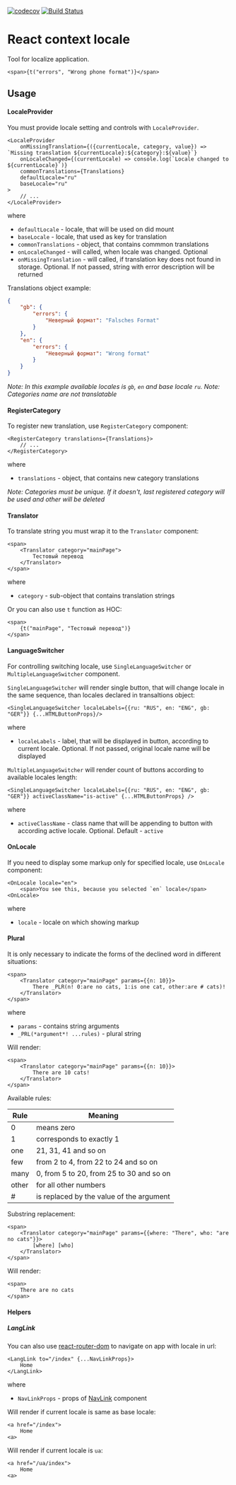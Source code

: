 [![codecov](https://codecov.io/gh/wearesho-team/react-context-locale/branch/master/graph/badge.svg)](https://codecov.io/gh/wearesho-team/react-context-locale)
[![Build Status](https://travis-ci.org/wearesho-team/react-context-locale.svg?branch=master)](https://travis-ci.org/wearesho-team/react-context-locale)

# React context locale

Tool for localize application.

```tsx
<span>{t("errors", "Wrong phone format")}</span>
```

## Usage

#### LocaleProvider

You must provide locale setting and controls with `LocaleProvider`.

```tsx
<LocaleProvider
    onMissingTranslation={({currentLocale, category, value}) => `Missing translation ${currentLocale}:${category}:${value}`}
    onLocaleChanged={(currentLocale) => console.log(`Locale changed to ${currentLocale}`)}
    commonTranslations={Translations}
    defaultLocale="ru"
    baseLocale="ru"
>
    // ...
</LocaleProvider>
```

where
 - `defaultLocale` - locale, that will be used on did mount
 - `baseLocale` - locale, that used as key for translation
 - `commonTranslations` - object, that contains commmon translations
 - `onLocaleChanged` - will called, when locale was changed. Optional 
 - `onMissingTranslation` - will called, if translation key does not found in storage. Optional. If not passed, string with error description will be returned

Translations object example:

```json
{
    "gb": {
        "errors": {
            "Неверный формат": "Falsches Format"
        }
    },
    "en": {
        "errors": {
            "Неверный формат": "Wrong format"
        }
    }
}
```
*Note: In this example available locales is `gb`, `en` and base locale `ru`.*
*Note: Categories name are not translatable*

#### RegisterCategory 

To register new translation, use `RegisterCategory` component:

```tsx
<RegisterCategory translations={Translations}>
    // ...
</RegisterCategory>
```

where
- `translations` - object, that contains new category translations

*Note: Categories must be unique. If it doesn't, last registered category will be used and other will be deleted*

#### Translator

To translate string you must wrap it to the `Translator` component:

```tsx
<span>
    <Translator category="mainPage">
        Тестовый перевод
    </Translator>
</span>
```

where
- `category` - sub-object that contains translation strings

Or you can also use `t` function as HOC:

```tsx
<span>
    {t("mainPage", "Тестовый перевод")}
</span>
```

#### LanguageSwitcher

For controlling switching locale, use `SingleLanguageSwitcher` or `MultipleLanguageSwitcher` component.

`SingleLanguageSwitcher` will render single button, that will change locale in the same sequence, than locales declared in transaltions object:

```tsx
<SingleLanguageSwitcher localeLabels={{ru: "RUS", en: "ENG", gb: "GER"}} {...HTMLButtonProps}/>
```

where
 - `localeLabels` - label, that will be displayed in button, according to current locale. Optional. If not passed, original locale name will be displayed

`MultipleLanguageSwitcher` will render count of buttons according to available locales length:

```tsx
<SingleLanguageSwitcher localeLabels={{ru: "RUS", en: "ENG", gb: "GER"}} activeClassName="is-active" {...HTMLButtonProps} />
```

where
 - `activeClassName` -  class name that will be appending to button with according active locale. Optional. Default - `active`

#### OnLocale

If you need to display some markup only for specified locale, use `OnLocale` component:

```tsx
<OnLocale locale="en">
    <span>You see this, because you selected `en` locale</span>
<OnLocale>
```

where
- `locale` - locale on which showing markup

#### Plural

It is only necessary to indicate the forms of the declined word in different situations:

```tsx
<span>
    <Translator category="mainPage" params={{n: 10}}>
        There _PLR(n! 0:are no cats, 1:is one cat, other:are # cats)!
    </Translator>
</span>
```

where
- `params` - contains string arguments
- `_PRL(*argument*! ...rules)` - plural string

Will render:

```tsx
<span>
    <Translator category="mainPage" params={{n: 10}}>
        There are 10 cats!
    </Translator>
</span>
```

Available rules:

| Rule  | Meaning                                         |
|-------|-------------------------------------------------|
| 0     | means zero                                      |
| 1     | corresponds to exactly 1                        |
| one   | 21, 31, 41 and so on                            |
| few   | from 2 to 4, from 22 to 24 and so on            |
| many  | 0, from 5 to 20, from 25 to 30 and so on        |
| other | for all other numbers                           |
| #     | is replaced by the value of the argument        |

Substring replacement:

```tsx
<span>
    <Translator category="mainPage" params={{where: "There", who: "are no cats"}}>
        [where] [who]
    </Translator>
</span>
```

Will render:

```tsx
<span>
    There are no cats
</span>
```

#### Helpers

##### LangLink

You can also use [react-router-dom](https://github.com/ReactTraining/react-router/tree/master/packages/react-router-dom) to navigate on app with locale in url:

```tsx
<LangLink to="/index" {...NavLinkProps}>
    Home
</LangLink>
```

where
- `NavLinkProps` - props of [NavLink](https://github.com/ReactTraining/react-router/blob/master/packages/react-router-dom/docs/api/NavLink.md) component

Will render if current locale is same as base locale:

```tsx
<a href="/index">
    Home
<a>
```

Will render if current locale is `ua`:

```tsx
<a href="/ua/index">
    Home
<a>
```
